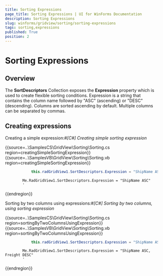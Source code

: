 ```yaml
---
title: Sorting Expressions
page_title: Sorting Expressions | UI for WinForms Documentation
description: Sorting Expressions
slug: winforms/gridview/sorting/sorting-expressions
tags: sorting,expressions
published: True
position: 2
---
```


# Sorting Expressions





## Overview

The __SortDescriptors__ Collection exposes the __Expression__ property which is used to create
        flexible sorting conditions.
		Expression is a string that contains the column name followed by "ASC" (ascending) or "DESC" (descending). 
    Columns are sorted ascending by default. Multiple columns can be separated by commas.

## Creating expressions

Creating a simple expression:#_[C#] Creating simple sorting expression_

	



{{source=..\SamplesCS\GridView\Sorting\Sorting.cs region=creatingSimpleSortingExpression}} 
{{source=..\SamplesVB\GridView\Sorting\Sorting.vb region=creatingSimpleSortingExpression}} 

````C#
            this.radGridView1.SortDescriptors.Expression = "ShipName ASC";
````
````VB.NET
        Me.RadGridView1.SortDescriptors.Expression = "ShipName ASC"
        '
````

{{endregion}} 




Sorting by two columns using expressions:#_[C#] Sorting by two columns, using sorting expression_

	



{{source=..\SamplesCS\GridView\Sorting\Sorting.cs region=sortingByTwoColumnsUsingExpression}} 
{{source=..\SamplesVB\GridView\Sorting\Sorting.vb region=sortingByTwoColumnsUsingExpression}} 

````C#
            this.radGridView1.SortDescriptors.Expression = "ShipName ASC, Freight DESC";
````
````VB.NET
        Me.RadGridView1.SortDescriptors.Expression = "ShipName ASC, Freight DESC"
        '
````

{{endregion}} 



